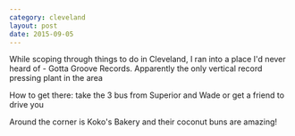 ```yaml
---
category: cleveland
layout: post
date: 2015-09-05
---
```


While scoping through things to do in Cleveland, I ran into a place I'd never heard of - Gotta Groove Records. Apparently the only vertical record pressing plant in the area

How to get there: 
take the 3 bus from Superior and Wade 
or get a friend to drive you

Around the corner is Koko's Bakery and their coconut buns are amazing!
